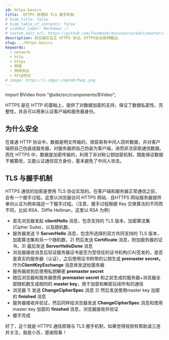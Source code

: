 ```yaml
---
id: https-basics
title:  HTTPS 原理和 TLS 握手机制
# hide_title: false
# hide_table_of_contents: false
# sidebar_label: Markdown :)
# custom_edit_url: https://github.com/facebook/docusaurus/edit/master/docs/api-doc-markdown.md
description: 前后端交互之 HTTPS 协议。HTTPS协议简明概述。
slug: ../https-basics
keywords:
  - network
  - http
  - https
  - 网络
  - 网络协议
  - http协议
# image: https://i.imgur.com/mErPwqL.png
---
```


import BVideo from "@site/src/components/BVideo";

<BVideo src="//player.bilibili.com/player.html?aid=286354956&bvid=BV1Ef4y1R7FW&cid=211589837&page=1" bsrc="https://www.bilibili.com/video/BV1Ef4y1R7FW/"/>

HTTPS 是在 HTTP 的基础上，提供了对数据加密的支持，保证了数据私密性、完整性，并且可以用来认证客户端和服务器身份。

## 为什么安全

在普通 HTTP 协议中，数据是明文传输的，很容易有中间人窃听数据，并对客户端把自己伪装成服务器，对服务器把自己伪装为客户端，进而非法获取通信数据。而在 HTTPS 中，数据是加密传输的，利用了非对称公钥加密机制，既能保证数据不被篡改，又能认证通信双方身份，基本避免了中间人攻击。

## TLS 与握手机制

HTTPS 通信的加密是使用 TLS 协议实现的。在客户端和服务器正常通信之前，会有一个握手过程。这里以浏览器访问 HTTPS 网站、且HTTPS 网站服务器提供单向认证为例来描述一下握手过程。（注意，握手过程根据 Key 交换算法的不同而不同，比如 RSA、Diffie Hellman，这里以 RSA 为例）

- 首先浏览器发起 **clientHello** 消息，包含支持的 TLS 版本，加密算法集(Cipher Suite)，以及随机数。
- 服务器发送 1) **ServerHello** 消息，包含所选择的双方共同支持的 TLS 版本，加密算法集和另一个随机数，2) 然后发送 **Certificate** 消息，附加服务器的证书。3) 最后发送 **ServerHelloDone** 消息
- 浏览器接收消息后验证服务器证书是否为受信任的证书机构(CA)签发的，是否是真实的服务器（认证），之后使用证书附带的公钥生成 **premaster secret，** 作为**ClientKeyExchange** 消息体发送给服务器
- 服务器收到后使用私钥解密 **premaster secret**
- 随后浏览器和服务器使用 **premaster secret** 和之前生成的服务器+浏览器全部随机数生成相同的 **master key**，用于加密和解密后续所有的通信
- 浏览器 1) 发送 **ChangeCipherSpec** 消息 2) 然后发送使用master key 加密的 **finished** 消息
- 服务器接收并验证，然后同样给浏览器发送 **ChangeCipherSpec** 消息和使用 master key 加密的 **finished** 消息，浏览器接收并验证
- 握手完成

好了，这个就是 HTTPS 通信原理与 TLS 握手机制，如果觉得视频有帮助请三连并关注，我是小苏，感谢观看！